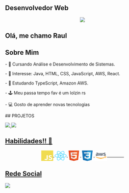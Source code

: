 ## Desenvolvedor Web




<div align="center">

<img src="https://i.pinimg.com/originals/21/11/61/21116158daaeb1459b4ec0758505e1ad.gif"/>
 
 

</div>
 
 
 
 ## Olá, me chamo Raul
 
## Sobre Mim
<div style="display: inline_block"  >  
 
<p> - 🎒 Cursando Análise e Desenvolvimento de Sistemas. </p>
<p> - 🎯 Interesse: Java, HTML, CSS, JavaScript, AWS, React. </p>
<p> - 🧠 Estudando TypeScript, Amazon AWS. </p>
<p> - 🕹️ Meu passa tempo fav é um lolzin rs </p>
<p> - 💻 Gosto de aprender novas tecnologias</p>
 
</div>

 <div>
  ## PROJETOS
  <P src="https://raulglost.github.io/Projetos/">
 </div>
<div style="display: inline_block">

 <a href="https://github.com/RaulGlost">
  <img src="https://github-readme-stats.vercel.app/api?username=Raulglost&show_icons=true&theme=dark&include_all_commits=true&count_private=true"/>
   <img src="https://github-readme-stats.vercel.app/api/top-langs/?username=Raulglost&layout=compact&langs_count=7&theme=dark"/>
</div>
 
##  Habilidades!! 👾
 
<div align="center">

  <img align="center"  height="35" width="40" src="https://raw.githubusercontent.com/devicons/devicon/master/icons/javascript/javascript-plain.svg">
 
  <img align="center"  height="35" width="40" src="https://raw.githubusercontent.com/devicons/devicon/master/icons/react/react-original.svg">
 
  <img align="center" height="35" width="40" src="https://raw.githubusercontent.com/devicons/devicon/master/icons/html5/html5-original.svg">
 
  <img align="center"  height="35" width="40" src="https://raw.githubusercontent.com/devicons/devicon/master/icons/css3/css3-original.svg">
  <img align ="center" height="35"  width="40" src="https://raw.githubusercontent.com/github/explore/fbceb94436312b6dacde68d122a5b9c7d11f9524/topics/aws/aws.png">
    &nbsp;&nbsp;&nbsp;&nbsp;&nbsp;&nbsp;&nbsp;&nbsp;&nbsp;&nbsp;&nbsp;&nbsp;&nbsp;

</div>

## Rede Social
<div aling="center">

  <a href="https://www.instagram.com/raul.lops/" target="_blank"> <img aling="center" src="https://img.shields.io/badge/-Instagram-%23E4405F?style=for-the-badge&logo=instagram&logoColor=white" target="_blank"></a>
</div>
  
 <div/>
